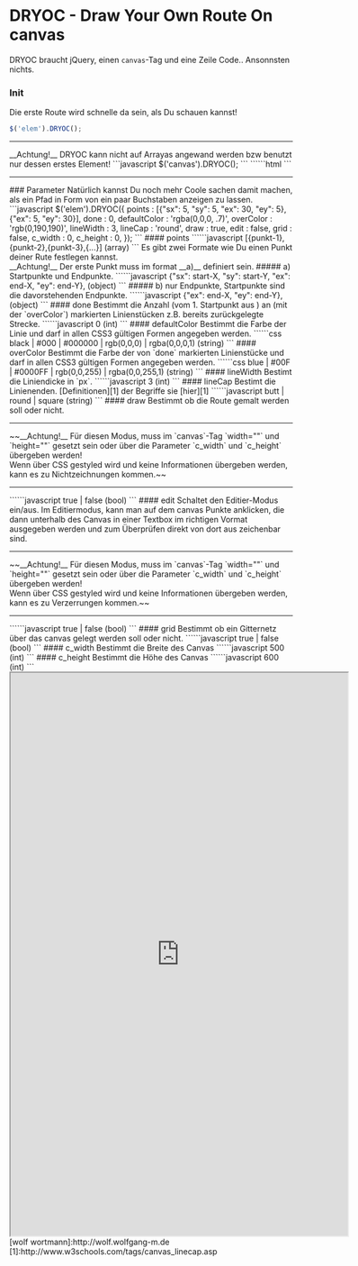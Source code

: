 # DRYOC - Draw Your Own Route On canvas
DRYOC braucht jQuery, einen `canvas`-Tag und eine Zeile Code.. Ansonnsten nichts.
### Init
Die erste Route wird schnelle da sein, als Du schauen kannst!
```javascript
$('elem').DRYOC();
```
<hr>__Achtung!__ DRYOC kann nicht auf Arrayas angewand werden bzw benutzt nur dessen erstes Element!
```javascript
$('canvas').DRYOC();
```
``````html
<canvas><!-- wird benutzt --></canvas>
<canvas><!-- wird NICHT benutzt!! --></canvas>
```
<hr>
### Parameter
Nat&uuml;rlich kannst Du noch mehr Coole sachen damit machen, als ein Pfad in Form von ein paar Buchstaben anzeigen zu lassen.
```javascript
$('elem').DRYOC({
    points          : [{"sx": 5, "sy": 5, "ex": 30, "ey": 5},{"ex": 5, "ey": 30}],
    done            : 0,
    defaultColor    : 'rgba(0,0,0, .7)',
    overColor       : 'rgb(0,190,190)',
    lineWidth       : 3,
    lineCap         : 'round',
    draw            : true,
    edit            : false,
    grid            : false,
    c_width         : 0,
    c_height        : 0,
});
```
#### points
``````javascript
[{punkt-1},{punkt-2},{punkt-3},{...}] (array)
```
Es gibt zwei Formate wie Du einen Punkt deiner Rute festlegen kannst.<br>
__Achtung!__ Der erste Punkt muss im format __a)__ definiert sein.
##### a)
Startpunkte und Endpunkte.
``````javascript
{"sx": start-X, "sy": start-Y, "ex": end-X, "ey": end-Y}, (object)
```
##### b)
nur Endpunkte, Startpunkte sind die davorstehenden Endpunkte.
``````javascript
{"ex": end-X, "ey": end-Y}, (object)
```
#### done
Bestimmt die Anzahl (vom 1. Startpunkt aus ) an (mit der `overColor`) markierten Linienst&uuml;cken z.B. bereits zur&uuml;ckgelegte Strecke.
``````javascript
0 (int)
```
#### defaultColor
Bestimmt die Farbe der Linie und darf in allen CSS3 g&uuml;ltigen Formen angegeben werden.
``````css
black | #000 | #000000 | rgb(0,0,0) | rgba(0,0,0,1) (string)
```
#### overColor
Bestimmt die Farbe der von `done` markierten Linienst&uuml;cke und darf in allen CSS3 g&uuml;ltigen Formen angegeben werden.
``````css
blue | #00F | #0000FF | rgb(0,0,255) | rgba(0,0,255,1) (string)
```
#### lineWidth
Bestimt die Liniendicke in `px`.
``````javascript
3 (int)
```
#### lineCap
Bestimt die Linienenden. [Definitionen][1] der Begriffe sie [hier][1]
``````javascript
butt | round | square  (string)
```
#### draw
Bestimmt ob die Route gemalt werden soll oder nicht.<hr>
~~__Achtung!__ F&uuml;r diesen Modus, muss im `canvas`-Tag `width=""` und `height=""` gesetzt sein oder &uuml;ber die Parameter `c_width` und `c_height` &uuml;bergeben werden!<br>Wenn &uuml;ber CSS gestyled wird und keine Informationen &uuml;bergeben werden, kann es zu Nichtzeichnungen kommen.~~<hr>
``````javascript
true | false  (bool)
```
#### edit
Schaltet den Editier-Modus ein/aus.
Im Editiermodus, kann man auf dem canvas Punkte anklicken, die dann unterhalb des Canvas in einer Textbox im richtigen Vormat ausgegeben werden und zum &Uuml;berpr&uuml;fen direkt von dort aus zeichenbar sind.<hr>
~~__Achtung!__ F&uuml;r diesen Modus, muss im `canvas`-Tag `width=""` und `height=""` gesetzt sein oder &uuml;ber die Parameter `c_width` und `c_height` &uuml;bergeben werden!<br>Wenn &uuml;ber CSS gestyled wird und keine Informationen &uuml;bergeben werden, kann es zu Verzerrungen kommen.~~<hr>
``````javascript
true | false  (bool)
```
#### grid
Bestimmt ob ein Gitternetz &uuml;ber das canvas gelegt werden soll oder nicht.
``````javascript
true | false  (bool)
```
#### c_width
Bestimmt die Breite des Canvas
``````javascript
500 (int)
```
#### c_height
Bestimmt die H&ouml;he des Canvas
``````javascript
600 (int)
```
<iframe width="600" height="1000" src="https://cdn.rawgit.com/wolf-w/pastebox/master/Draw-Your-Own-Route-On-canvas/index.html"></iframe>
[wolf wortmann]:http://wolf.wolfgang-m.de
[1]:http://www.w3schools.com/tags/canvas_linecap.asp
